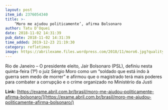 ```yaml
---
layout: post
item_id: 2376054340
title: >-
    ‘Moro me ajudou politicamente’, afirma Bolsonaro
author: Tatu D'Oquei
date: 2018-11-02 14:31:39
pub_date: 2018-11-02 14:31:39
time_added: 2019-12-23 21:19:30
category: refletimos
image: https://abrilexame.files.wordpress.com/2018/11/moro6.jpg?quality=70&strip=info&w=680&h=453&crop=1
---
```


Rio de Janeiro – O presidente eleito, Jair Bolsonaro (PSL), definiu nesta quinta-feira (1º) o juiz Sérgio Moro como um “soldado que está indo à guerra sem medo de morrer” e afirmou que o magistrado terá mais poderes para combater a corrupção e o crime organizado no Ministério da Justi

**Link:** [https://exame.abril.com.br/brasil/moro-me-ajudou-politicamente-afirma-bolsonaro/](https://exame.abril.com.br/brasil/moro-me-ajudou-politicamente-afirma-bolsonaro/)

